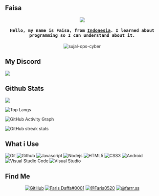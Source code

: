 ## Faisa

<div align="center"><img src="https://i.imgur.com/vfYuufN.gif"></div>

<h4 align="center"><samp>Hello, my name is Faisa, from <a href="https://en.wikipedia.org/wiki/Indonesia">Indonesia</a></b>. I learned about programming so I can understand about it.</samp></h4>

<p align="center"> <img src="https://komarev.com/ghpvc/?username=justfaisa-ops-cyber" alt="sujal-ops-cyber" /> </p>

## My Discord
<img src="https://discord.c99.nl/widget/theme-3/784743250791104512.png">

## Github Stats
<img src="https://github-readme-stats.vercel.app/api?username=justfaisa&show_icons=true&theme=tokyonight">

![Top Langs](https://github-readme-stats.vercel.app/api/top-langs/?username=justfaisa&show_icons=true&theme=tokyonight)

![GitHub Activity Graph](https://activity-graph.herokuapp.com/graph?username=justfaisa)  

![GitHub streak stats](https://github-readme-streak-stats.herokuapp.com/?user=justfaisa)  

## What i Use
<p>
  <img alt="Git" src="https://img.shields.io/badge/-Git-ff8438?style=flat-square&logo=git&logoColor=white" />
  <img alt="Github" src="https://img.shields.io/badge/-Github-2e2e2e?style=flat-square&logo=github&logoColor=white" />
  <img alt="Javascript" src="https://img.shields.io/badge/-JavaScript-323330?style=flat-square&logo=javascript&logoColor=white" />
  <img alt="Nodejs" src="https://img.shields.io/badge/-Nodejs-68a063?style=flat-square&logo=Node.js&logoColor=white" />
  <img alt="HTML5" src="https://img.shields.io/badge/-HTML5-E34F26?style=flat-square&logo=html5&logoColor=white" />
  <img alt="CSS3" src="https://img.shields.io/badge/-CSS3-1572B6?style=flat-square&logo=css3&logoColor=white" />
  <img alt="Android" src="https://img.shields.io/badge/-Android-3ddc84?style=flat-square&logo=android&logoColor=white" />
  <img alt="Visual Studio Code" src="https://img.shields.io/badge/-VisualStudioCode-0078d7?style=flat-square&logo=visual-studio-code&logoColor=white" />
  <img alt="Visual Studio" src="https://img.shields.io/badge/-VisualStudio-5d2b90?style=flat-square&logo=visual-studio&logoColor=white" />
</p>

## Find Me
<p align="center"><a href="https://github.com/justfaisa" target="_blank"><img alt="GitHub" src="https://img.shields.io/badge/GitHub-100000?style=for-the-badge&logo=github&logoColor=white" /></a>
<a href="https://discord.com/users/784743250791104512" target="_blank"><img alt="Faris Daffa#0001" src="https://img.shields.io/badge/Discord-7289DA?style=for-the-badge&logo=discord&logoColor=white" /></a>
<a href="https://twitter.com/kyotakasan" target="_blank"><img alt="@Faris0520" src="https://img.shields.io/badge/Twitter-1DA1F2?style=for-the-badge&logo=twitter&logoColor=white" /></a>
<a href="https://instagram.com/fxsann" target="_blank"><img alt="@farrr.ss" src="https://img.shields.io/badge/Instagram-E4405F?style=for-the-badge&logo=instagram&logoColor=white" /></a></p>
